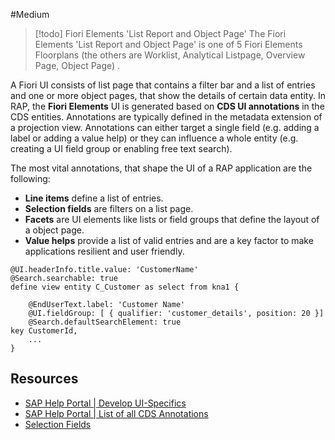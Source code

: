#Medium 

> [!todo] Fiori Elements 'List Report and Object Page'
> The Fiori Elements 'List Report and Object Page' is one of 5 Fiori Elements Floorplans (the others are Worklist, Analytical Listpage, Overview Page, Object Page) .

A Fiori UI consists of list page that contains a filter bar and a list of entries and one or more object pages, that show the details of certain data entity.
In RAP, the **Fiori Elements** UI is generated based on **CDS UI annotations** in the CDS entities. Annotations are typically defined in the metadata extension of a projection view. 
Annotations can either target a single field (e.g. adding a label or adding a value help) or they can influence a whole entity (e.g. creating a UI field group or enabling free text search).

 The most vital annotations, that shape the UI of a RAP application are the following:
- **Line items** define a list of entries.
- **Selection fields** are filters on a list page.
- **Facets** are UI elements like lists or field groups that define the layout of a object page.
- **Value helps** provide a list of valid entries and are a key factor to make applications resilient and user friendly. 

``` cds
@UI.headerInfo.title.value: 'CustomerName'
@Search.searchable: true
define view entity C_Customer as select from kna1 {

	@EndUserText.label: 'Customer Name'
	@UI.fieldGroup: [ { qualifier: 'customer_details', position: 20 }]
	@Search.defaultSearchElement: true
key	CustomerId,
	...
}
```

## Resources
- [SAP Help Portal | Develop UI-Specifics](https://help.sap.com/docs/ABAP_PLATFORM_NEW/fc4c71aa50014fd1b43721701471913d/024de050bbe544498d425d48106141e6.html?locale=en-US)
- [SAP Help Portal | List of all CDS Annotations](https://help.sap.com/docs/ABAP_PLATFORM_NEW/fc4c71aa50014fd1b43721701471913d/130e02a697e14bf8b05dd6672c56250b.html?locale=en-US)
- [Selection Fields](https://help.sap.com/docs/ABAP_PLATFORM_NEW/fc4c71aa50014fd1b43721701471913d/e27b082ff3b849d8adba927794ffbd4f.html?locale=en-US&q=feature+control)